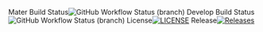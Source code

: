 Mater Build Status![GitHub Workflow Status (branch)](https://img.shields.io/github/actions/workflow/status/MaramIsmailSaber/sem/main.yml?branch=master)
Develop Build Status![GitHub Workflow Status (branch)](https://img.shields.io/github/actions/workflow/status/MaramIsmailSaber/sem/main.yml?branch=develop)
License[![LICENSE](https://img.shields.io/github/license/MaramIsmailSaber/sem.svg?style=flat-square)](https://github.com/MaramIsmailSaber/sem/blob/master/LICENSE)
Release[![Releases](https://img.shields.io/github/release/MaramIsmailSaber/sem/all.svg?style=flat-square)](https://github.com/MaramIsmailSaber/sem/releases)
